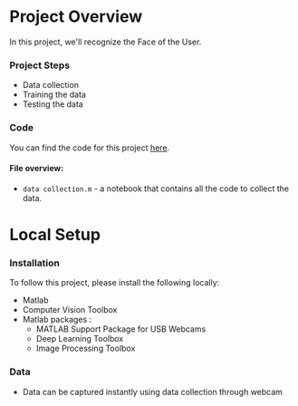 # Project Overview

In this project, we'll recognize the Face of the User.

### Project Steps

- Data collection
- Training the data
- Testing the data

### Code

You can find the code for this project [here](https://github.com/Harsh-Rai-98/Face-recognition-System-Using-Matlab/blob/main/data%20collection.m).

#### File overview:

- `data collection.m` - a notebook that contains all the code to collect the data.

# Local Setup

### Installation

To follow this project, please install the following locally:

- Matlab
- Computer Vision Toolbox
- Matlab packages :
    - MATLAB Support Package for USB Webcams
    - Deep Learning Toolbox
    - Image Processing Toolbox

### Data

- Data can be captured instantly using data collection through webcam
